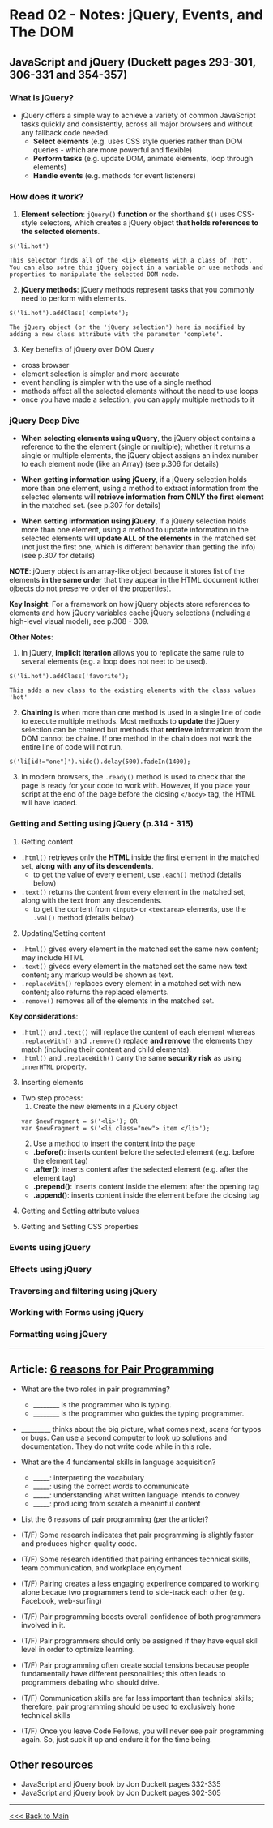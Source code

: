 # Read 02 - Notes: jQuery, Events, and The DOM

## JavaScript and jQuery (Duckett pages 293-301, 306-331 and 354-357)

### What is jQuery?
+ jQuery offers a simple way to achieve a variety of common JavaScript tasks quickly and consistently, across all major browsers and without any fallback code needed.
  - **Select elements** (e.g. uses CSS style queries rather than DOM queries - which are more powerful and flexible)
  - **Perform tasks** (e.g. update DOM, animate elements, loop through elements)
  - **Handle events** (e.g. methods for event listeners)

### How does it work?

1. **Element selection**:  `jQuery()` **function** or the shorthand `$()` uses CSS-style selectors, which creates a jQuery object **that holds references to the selected elements**.

```
$('li.hot')

This selector finds all of the <li> elements with a class of 'hot'. You can also sotre this jQuery object in a variable or use methods and properties to manipulate the selected DOM node.
```

2. **jQuery methods**: jQuery methods represent tasks that you commonly need to perform with elements.
```
$('li.hot').addClass('complete');

The jQuery object (or the 'jQuery selection') here is modified by adding a new class attribute with the parameter 'complete'.
```
3. Key benefits of jQuery over DOM Query
  - cross browser
  - element selection is simpler and more accurate
  - event handling is simpler with the use of a single method
  - methods affect all the selected elements without the need to use loops
  - once you have made a selection, you can apply multiple methods to it

### jQuery Deep Dive
+ **When selecting elements using uQuery**, the jQuery object contains a reference to the the element (single or multiple); whether it returns a single or multiple elements, the jQuery object assigns an index number to each element node (like an Array) (see p.306 for details)

+ **When getting information using jQuery**, if a jQuery selection holds more than one element, using a method to extract information from the selected elements will **retrieve information from ONLY the first element** in the matched set. (see p.307 for details)

+ **When setting information using jQuery**, if a jQuery selection holds more than one element, using a method to update information in the selected elements will **update ALL of the elements** in the matched set (not just the first one, which is different behavior than getting the info)(see p.307 for details)

**NOTE**: jQuery object is an array-like object because it stores list of the elements **in the same order** that they appear in the HTML document (other ojbects do not preserve order of the properties).

**Key Insight**: For a framework on how jQuery objects store references to elements and how jQuery variables cache jQuery selections (including a high-level visual model), see p.308 - 309.

**Other Notes**: 
1. In jQuery, **implicit iteration** allows you to replicate the same rule to several elements (e.g. a loop does not neet to be used).
```
$('li.hot').addClass('favorite');

This adds a new class to the existing elements with the class values 'hot'
```
2. **Chaining** is when more than one method is used in a single line of code to execute multiple methods. Most methods to **update** the jQuery selection can be chained but methods that **retrieve** information from the DOM cannot be chaine. If one method in the chain does not work the entire line of code will not run.
```
$('li[id!="one"]').hide().delay(500).fadeIn(1400);
```
3. In modern browsers, the `.ready()` method is used to check that the page is ready for your code to work with. However, if you place your script at the end of the page before the closing `</body>` tag, the HTML will have loaded.

### Getting and Setting using jQuery (p.314 - 315)
1. Getting content
  + `.html()` retrieves only the **HTML** inside the first element in the matched set, **along with any of its descendents**.
    + to get the value of every element, use `.each()` method (details below)
  + `.text()` returns the content from every element in the matched set, along with the text from any descendents.
    + to get the content from `<input>` or `<textarea>` elements, use the `.val()` method (details below)

2. Updating/Setting content
+ `.html()` gives every element in the matched set the same new content; may include HTML
+ `.text()` givecs every element in the matched set the same new text content; any markup would be shown as text.
+ `.replaceWith()` replaces every element in a matched set with new content; also returns the replaced elements.
+ `.remove()` removes all of the elements in the matched set.

**Key considerations**:
+ `.html()` and `.text()` will replace the content of each element whereas `.replaceWith()` and `.remove()` replace **and remove** the elements they match (including their content and child elements).
+ `.html()` and `.replaceWith()` carry the same **security risk** as using `innerHTML` property.

3. Inserting elements
+ Two step process:
  1. Create the new elements in a jQuery object
  ``` 
  var $newFragment = $('<li>'); OR
  var $newFragment = $('<li class="new"> item </li>');
  ```
  2. Use a method to insert the content into the page
    - **.before()**: inserts content before the selected element (e.g. before the element tag)
    - **.after()**: inserts content after the selected element (e.g. after the element tag)
    - **.prepend()**: inserts content inside the element after the opening tag
    - **.append()**: inserts content inside the element before the closing tag


4. Getting and Setting attribute values

5. Getting and Setting CSS properties

### Events using jQuery


### Effects using jQuery


### Traversing and filtering using jQuery


### Working with Forms using jQuery


### Formatting using jQuery

*****
## Article: [6 reasons for Pair Programming](https://www.codefellows.org/blog/6-reasons-for-pair-programming/)
+ What are the two roles in pair programming?

  - ________ is the programmer who is typing.
  - ________ is the programmer who guides the typing programmer.

+ _________ thinks about the big picture, what comes next, scans for typos or bugs. Can use a second computer to look up solutions and documentation. They do not write code while in this role.

+ What are the 4 fundamental skills in language acquisition?
  - _____: interpreting the vocabulary
  - _____: using the correct words to communicate
  - _____: understanding what written language intends to convey
  - _____: producing from scratch a meaninful content

+ List the 6 reasons of pair programming (per the article)? 

+ (T/F) Some research indicates that pair programming is slightly faster and produces higher-quality code.

+ (T/F) Some research identified that pairing enhances technical skills, team communication, and workplace enjoyment

+ (T/F) Pairing creates a less engaging experirence compared to working alone becaue two programmers tend to side-track each other (e.g. Facebook, web-surfing)

+ (T/F) Pair programming boosts overall confidence of both programmers involved in it.

+ (T/F) Pair programmers should only be assigned if they have equal skill level in order to optimize learning.

+ (T/F) Pair programming often create social tensions because people fundamentally have different personalities; this often leads to programmers debating who should drive.

+ (T/F) Communication skills are far less important than technical skills; therefore, pair programming should be used to exclusively hone technical skills

+ (T/F) Once you leave Code Fellows, you will never see pair programming again. So, just suck it up and endure it for the time being.

## Other resources
+ JavaScript and jQuery book by Jon Duckett pages 332-335
+ JavaScript and jQuery book by Jon Duckett pages 302-305

***
[<<< Back to Main](https://sangmlee76.github.io/reading-notes/)